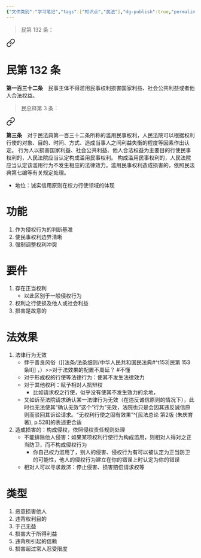 ```yaml
---
{"文件类别":"学习笔记","tags":["知识点","民法"],"dg-publish":true,"permalink":"/学习笔记studyup/知识点cheese/权利滥用/","dgPassFrontmatter":true,"created":"2024-07-03T23:00:07.507+08:00","updated":"2024-10-26T18:38:14.847+08:00"}
---
```


>民第 132 条：
<div class="transclusion internal-embed is-loaded"><a class="markdown-embed-link" href="////#t132" aria-label="Open link"><svg xmlns="http://www.w3.org/2000/svg" width="24" height="24" viewBox="0 0 24 24" fill="none" stroke="currentColor" stroke-width="2" stroke-linecap="round" stroke-linejoin="round" class="svg-icon lucide-link"><path d="M10 13a5 5 0 0 0 7.54.54l3-3a5 5 0 0 0-7.07-7.07l-1.72 1.71"></path><path d="M14 11a5 5 0 0 0-7.54-.54l-3 3a5 5 0 0 0 7.07 7.07l1.71-1.71"></path></svg></a><div class="markdown-embed">

<div class="markdown-embed-title">

# 民第 132 条

</div>


**第一百三十二条**　民事主体不得滥用民事权利损害国家利益、社会公共利益或者他人合法权益。 

</div></div>


>民总释第 3 条：
<div class="transclusion internal-embed is-loaded"><a class="markdown-embed-link" href="////#t3" aria-label="Open link"><svg xmlns="http://www.w3.org/2000/svg" width="24" height="24" viewBox="0 0 24 24" fill="none" stroke="currentColor" stroke-width="2" stroke-linecap="round" stroke-linejoin="round" class="svg-icon lucide-link"><path d="M10 13a5 5 0 0 0 7.54.54l3-3a5 5 0 0 0-7.07-7.07l-1.72 1.71"></path><path d="M14 11a5 5 0 0 0-7.54-.54l-3 3a5 5 0 0 0 7.07 7.07l1.71-1.71"></path></svg></a><div class="markdown-embed">



**第三条**　对于民法典第一百三十二条所称的滥用民事权利，人民法院可以根据权利行使的对象、目的、时间、方式、造成当事人之间利益失衡的程度等因素作出认定。
行为人以损害国家利益、社会公共利益、他人合法权益为主要目的行使民事权利的，人民法院应当认定构成滥用民事权利。
构成滥用民事权利的，人民法院应当认定该滥用行为不发生相应的法律效力。滥用民事权利造成损害的，依照民法典第七编等有关规定处理。 

</div></div>


- 地位：诚实信用原则在权力行使领域的体现
# 功能
1. 作为侵权行为的判断基准
2. 使民事权利边界清晰
3. 强制调整权利冲突
# 要件
1. 存在正当权利
	- 以此区别于一般侵权行为 
2. 权利之行使损及他人或社会利益 
3. 损害是故意的
# 法效果
1. 法律行为无效
	- 悖于善良风俗（[[法条/法条细则/中华人民共和国民法典#^t153\|民第 153 条Ⅱ]] ，）>>对于法效果的配置不周延？ #不懂 
	- 对于形成权的行使等法律行为：使其不发生法律效力
	- 对于其他权利：赋予相对人抗辩权
		- 比如请求权之行使，似乎没有使其不发生效力的余地，
	- 又如诉至法院请求确认某一法律行为无效（在违反诚信原则的情况下），此时也无法使其“确认无效”这个“行为”无效，法院也只是会因其违反诚信原则而驳回其诉讼请求。“无权利行使之固有效果”^[民法总论 第2版 (朱庆育著), p.528]的表述更合适
2. 造成损害的：构成侵权，依照侵权责任规则处理
	- 不能排除他人侵害：如果某项权利行使行为构成滥用，则相对人得对之正当防卫，而不构成侵权行为
		- 你自己权力滥用了，别人的侵害、侵权行为有可以被认定为正当防卫的可能性，他人的侵权行为建立在你的错误上时认定为你的错误
	- 相对人可以寻求救济：停止侵害、损害赔偿请求权等
# 类型
1. 恶意损害他人
2. 违背权利目的
3. 于己无益
4. 损害大于所得利益
5. 违背所引起的信赖
6. 损害超过常人忍受限度

